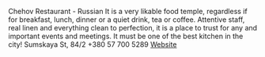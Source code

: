 Chehov Restaurant - Russian
It is a very likable food temple, regardless if for breakfast, lunch, dinner or a quiet drink, tea or coffee. Attentive staff, real linen and everything clean to perfection, it is a place to trust for any and important events and meetings. It must be one of the best kitchen in the city!
Sumskaya St, 84/2
+380 57 700 5289
[Website](http://firstline.in.ua/kharkov-restaurant-chekhov.html#_=_)